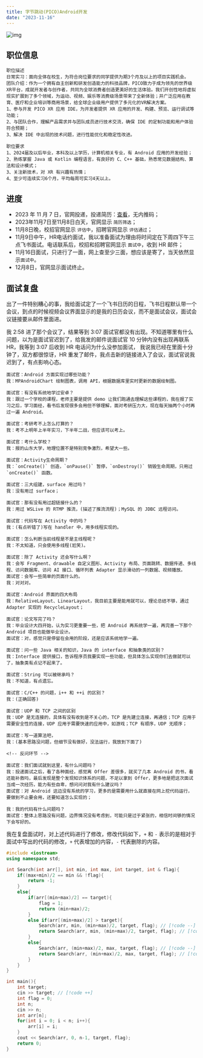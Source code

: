 ```yaml
---
title: 字节跳动(PICO)Android开发
date: "2023-11-16"
---
```


![img](https://mysite-bucket.oss-cn-wulanchabu.aliyuncs.com/tech_blog_img/PICO%E9%9D%A2%E8%AF%95%E6%A8%A1%E7%89%88%E4%B8%93%E7%94%A8%E5%9B%BE%2811-09-13-38-53%29.png?x-oss-process=style/small_size_rule)


## 职位信息

```
职位描述
日常实习：面向全体在校生，为符合岗位要求的同学提供为期3个月及以上的项目实践机会。
团队介绍：作为一个拥有自主创新和研发创造能力的科技品牌，PICO致力于成为领先的世界级XR平台，成就开发者与创作者，共同为全球消费者创造更美好的生活体验。我们开创性地将虚拟现实扩展到了多个领域，为运动、视频、娱乐等消费级场景带来了全新体验；并广泛应用在教育、医疗和企业培训等商用场景，给全球企业级用户提供了多元化的VR解决方案。
1、参与开发 PICO XR 应用 IDE，为开发者提供 XR 应用的开发、构建、预览、运行调试等功能；
2、与团队合作，理解产品需求并与团队成员进行技术交流，确保 IDE 的定制功能和用户体验符合预期；
3、解决 IDE 中出现的技术问题，进行性能优化和稳定性改进。

职位要求
1、2024届及以后毕业，本科及以上学历，计算机相关专业，有 Android 应用的开发经验；
2、熟练掌握 Java 或 Kotlin 编程语言，有良好的 C、C++ 基础，熟悉常见数据结构、算法和设计模式；
3、关注新技术，对 XR 有兴趣有热情；
4、至少可连续实习6个月，平均每周可实习4天以上。
```

## 进度

- 2023 年 11 月 7 日，官网投递，投递简历：[查看](https://mysite-bucket.oss-cn-wulanchabu.aliyuncs.com/profile/%E5%AE%9E%E4%B9%A0%E7%AE%80%E5%8E%86-%E5%BC%A0%E6%99%AF%E8%B5%AB-%E4%B8%AD%E5%9B%BD%E7%9F%B3%E6%B2%B9%E5%A4%A7%E5%AD%A6%EF%BC%88%E5%8D%8E%E4%B8%9C%EF%BC%89-%E5%AD%97%E8%8A%82%E8%B7%B3%E5%8A%A8PICO.pdf)，无内推码；
- 2023年11月7日至11月8日白天，官网显示 `简历筛选`；
- 11月8日晚，校招官网显示 `评估中`，招聘官网显示 `评估通过`；
- 11月9日中午，HR电话约面试，我以准备面试为理由将时间定在下周四下午三点飞书面试。电话联系后，校招和招聘官网显示 `面试中`，收到 HR 邮件；
- 11月16日面试，只进行了一面，网上查至少三面，想应该是寄了，当天依然显示`面试中`。
- 12月8日，官网显示面试终止。

## 面试复盘

出了一件特别糟心的事，我给面试定了一个飞书日历的日程，飞书日程默认带一个会议，到点的时候视频会议界面显示的是我的日历会议，而不是面试会议，面试会议链接要从邮件里面进。

我 2:58 进了那个会议了，结果等到 3:07 面试官都没有出现。不知道哪里有什么问题，以为是面试官迟到了，给我发的邮件说面试官 10 分钟内没有出现再联系 HR，我等到 3:07 后收到 HR 电话问为什么没参加面试， 我说我已经在里面十分钟了，双方都很惊讶，HR 重发了邮件，我点击新的链接进入了会议，面试官说我迟到了，有点影响心态。

```
面试官：Android 方面实现过哪些功能？
我：MPAndroidChart 绘制图表，调用 API，根据数据库里实时更新的数据绘制图。

面试官：有没有系统地学过安卓？
我：跟过一个学校的课程，老师主要是提供 demo 让我们跑通去理解这些课程的，我在报了实习之后，学习面经，看书后发现很多会用但不够理解，面对考研压力大，现在每天抽两个小时再过一遍 Android。

面试官：考研考不上怎么打算的？
我：考不上明年上半年实习，下半年二战，但应该可以考上。

面试官：考什么学校？
我：报的山东大学，地理位置不是特别竞争激烈，希望大一些。

面试官：Activity生命周期？
我：`onCreate()` 创造，`onPause()` 暂停，`onDestroy()` 销毁生命周期，只用过 `onCreate()` 函数。

面试官：三大组建，surface 用过吗？
我：没有用过 surface；

面试官：那有没有用过超链接什么的？
我：用过 WSLive 的 RTMP 推流，(描述了推流流程)；MySQL 的 JDBC 远程访问。

面试官：代码写在 Activity 中的吗？
我：(有点听错了)写在 handler 中，用多线程实现的。

面试官：怎么判断当前线程是不是主线程呢？
我：不太知道，只会使用多线程(尬笑)。

面试官：除了 Activity 还会写什么啊？
我：会写 Fragment、drawable 自定义图形、Activity 布局、页面跳转、数据传递、多线程、访问数据库、访问 AI 接口、循环列表 Adapter 显示滑动的一列数据、视频播放。
面试官：会写一些简单的页面什么的。
我：对对对。

面试官：Android 界面的四大布局
我：RelativeLayout、LinearLayout，我目前主要是能用就可以，理论总结不够，通过 Adapter 实现的 RecycleLayout；

面试官：论文写完了吗？
我：毕业设计大四开始，认为实习更重要一些，把 Android 再系统学一遍，再完善一下那个 Android 项目也能做毕业设计。
面试官：对，感觉只是停留在会用的阶段，还是应该系统地学一遍。

面试官：问一些 Java 相关的知识，Java 的 interface 和抽象类的区别？
我：Interface 提供接口，告诉程序员我要实现一些功能，但具体怎么实现你们去做就可以了，抽象类有点记不起来了。

面试官：String 可以被继承吗？
我：不知道，有点遗忘。

面试官：C/C++ 的问题，i++ 和 ++i 的区别？
我：(正确回答)

面试官：UDP 和 TCP 之间的区别
我：UDP 是无连接的，具体有没有收到是不关心的，TCP 是先建立连接，再通信；TCP 应用于需要安全性的连接，UDP 应用于需要快速的应用中，如游戏；TCP 有顺序，UDP 无顺序；

面试官：写一道算法吧，
我：(基本思路没问题，但细节没有做好，没法运行，我放到下面了)

<!-- 反问环节 -->

面试官：我们面试就到这里，有什么问题吗？
我：投递面试之后，看了各种面经，感觉离 Offer 差很多，就买了几本 Android 的书，看还能补救吗，最后发现是整个发现知识体系的问题，不足以拿到 Offer，更多地是把这次面试当成一次经历，能力有些自卑，想问问对我有什么建议吗？
面试官：对 Android 这边没有系统的学习，更多的是需要用什么就直接在网上挖代码运行，要做到不止要会用，还要知道怎么实现的；

我：我的代码有什么问题吗？
面试官：整体上思路没有问题，边界情况没有考虑到，可能只是过于紧张的，相信时间够的情况下会写好的。

```


我在复盘面试时，对上述代码进行了修改，修改代码如下，`+` 和 `-` 表示的是相对于面试中写出的代码的修改，`+` 代表增加的内容，`-` 代表删除的内容。

```cpp
#include <iostream>
using namespace std;

int Search(int arr[], int min, int max, int target, int & flag){
    if((max+min)/2 == min && !flag){
        return -1;
    }
    else{
        if(arr[(min+max)/2] == target){
            flag = 1;
            return (min+max)/2;
        }
        else if(arr[(min+max)/2] > target){
            Search(arr, min, (min+max)/2, target, flag); // [!code --]
            return Search(arr, min, (min+max)/2, target, flag); // [!code ++]
        }
        else{
            Search(arr, (min+max)/2, max, target, flag); // [!code --]
            return Search(arr, (min+max)/2, max, target, flag); // [!code ++]
        }
    }
}

int main(){
    int target;
    cin >> target; // [!code ++]
    int flag = 0;
    int n;
    cin >> n;
    int arr[n];
    for(int i = 0; i < n; i++){
        arr[i] = i;
    }
    cout << Search(arr, 0, n-1, target, flag);
    return 0;
}
```


